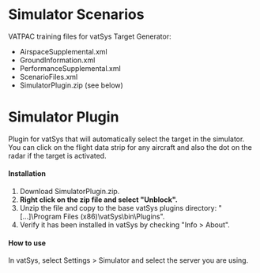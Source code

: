 # Simulator Scenarios

VATPAC training files for vatSys Target Generator:
- AirspaceSupplemental.xml
- GroundInformation.xml
- PerformanceSupplemental.xml
- ScenarioFiles.xml
- SimulatorPlugin.zip (see below)

# Simulator Plugin

Plugin for vatSys that will automatically select the target in the simulator.  You can click on the flight data strip for any aircraft and also the dot on the radar if the target is activated.

#### Installation

1. Download SimulatorPlugin.zip.
2. **Right click on the zip file and select "Unblock".**
3. Unzip the file and copy to the base vatSys plugins directory: "[...]\Program Files (x86)\vatSys\bin\Plugins".
4. Verify it has been installed in vatSys by checking "Info > About".

#### How to use

In vatSys, select Settings > Simulator and select the server you are using.
